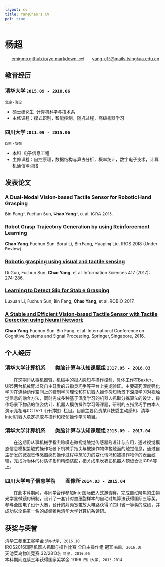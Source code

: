 ```yaml
---
layout: cv
title: YangChao's CV
pdf: true
---
```

# __杨超__
<div id="webaddress">
<i class="fi-home" style="margin-left:1em"></i>
<a href="https://emigmo.github.io/yc-markdown-cv/" style="margin-left:0.5em">emigmo.github.io/yc-markdown-cv/</a>
<i class="fi-mail" style="margin-left:1em"></i>
<a href="yang-c15@mails.tsinghua.edu.cn" style="margin-left:0.5em">yang-c15@mails.tsinghua.edu.cn</a>
</div>

## 教育经历
### __清华大学__ `2015.09 - 2018.06`
```
北京-海淀
```
- 硕士研究生  计算机科学与技术系
- 主修课程：模式识别，智能控制，随机过程，高级机器学习

### __四川大学__ `2011.09 - 2015.06`
```
四川-成都
```
- 本科  电子信息工程
- 主修课程：自控原理，数据结构与算法分析，概率统计，数字电子技术，计算机通信与网络

## 发表论文

### __A Dual-Modal Vision-based Tactile Sensor for Robotic Hand Grasping__
Bin Fang\*, Fuchun Sun, __Chao Yang__\*, et al. ICRA 2018.

### __Robot Grasp Trajectory Generation by using Reinforcement Learning__
__Chao Yang__, Fuchun Sun, Borui Li, Bin Fang, Huaping Liu. IROS 2018 (Under Review).

### [__Robotic grasping using visual and tactile sensing__](https://www.sciencedirect.com/science/article/pii/S002002551730837X)
Di Guo, Fuchun Sun, __Chao Yang__, et al. Information Sciences 417 (2017): 274-286.

### [__Learning to Detect Slip for Stable Grasping__](http://ieeexplore.ieee.org/document/8324455/)
Luxuan Li, Fuchun Sun, Bin Fang, __Chao Yang__, et al. ROBIO 2017.

### [__A Stable and Efficient Vision-based Tactile Sensor with Tactile Detection using Neural Network__](https://link.springer.com/chapter/10.1007/978-981-10-5230-9_34)
__Chao Yang__, Fuchun Sun, Bin Fang, et al. International Conference on Cognitive Systems and Signal Processing. Springer, Singapore, 2016.

## 个人经历

### __清华大学计算机系　　类脑计算与认知课题组__ `2017.05 - 2018.03`
        在这期间从事机器臂，机械手的拟人感知与操作控制，具体工作在Baxter、UR5两台机械臂以及自主研发的五指灵巧手等平台上完成验证。主要研究深度强化学习在连续动作空间上的控制学习理论和在机器人操作感知场景下深度学习对视触觉信息的融合方法，同时完成多种基于深度学习的机器人抓取分拣算法的设计，操作场景下物品的位姿估计、机器人模仿操作学习等课题，研制的五指灵巧手由本人演示亮相与CCTV-1《开讲啦》栏目。目前主要负责某科技委主动感知、清华-Intel机器人稳定抓取与操作和模仿操作学习项目。
### __清华大学计算机系　　类脑计算与认知课题组__ `2015.09 - 2017.04`
        在这期间从事机械手指尖跨模态微视觉触觉传感器的设计与应用，通过视觉模态信息模拟接触式操作场景下机械手指尖与被操作物体接触面的触觉信息，通过自主研发的微视觉传感器感知操作过程中施加力的变化情况和被操作物体的表面纹理，完成对物体的材质识别和精细装配，相关成果发表在机器人顶级会议ICRA等上。
### __四川大学电子信息学院　　图像所__ `2014.03 - 2015.04`
        在此本科期间，与同学合作参加Intel国际嵌入式邀请赛，完成自动聚焦的生物光学显微镜的研制，设计了一套针对血细胞样本的自动对焦算法获得国际三等奖，参与全国电子设计大赛，设计的射频宽带放大电路获得了四川省一等奖的成绩，并成功以全系第一名的成绩推免清华大学计算机系读研。
## 获奖与荣誉
清华三菱重工奖学金 `清华大学, 2016.10` <br>
IROS2016国际机器人抓取与操作比赛 全自主操作组 冠军 `韩国, 2016.10` <br>
天池菜鸟物流竞赛 32/2810名 `阿里, 2016.06` <br>
本科期间连续三年获得国家奖学金 1/199  `四川大学, 2012-2014` <br>
